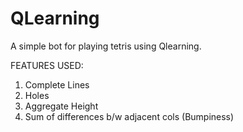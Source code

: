 # QLearning

A simple bot for playing tetris using Qlearning.

FEATURES USED:
1. Complete Lines
2. Holes
3. Aggregate Height
4. Sum of differences b/w adjacent cols (Bumpiness)
